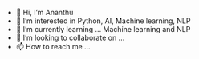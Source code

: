 - 👋 Hi, I’m Ananthu
- 👀 I’m interested in Python, AI, Machine learning, NLP
- 🌱 I’m currently learning ... Machine learning and NLP
- 💞️ I’m looking to collaborate on ...
- 📫 How to reach me ...

<!---
ksananthu/ksananthu is a ✨ special ✨ repository because its `README.md` (this file) appears on your GitHub profile.
You can click the Preview link to take a look at your changes.
--->

